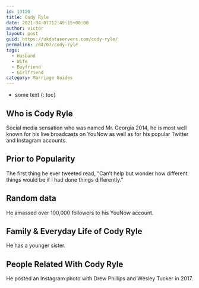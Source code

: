 ```yaml
---
id: 13120
title: Cody Ryle
date: 2021-04-07T12:49:15+00:00
author: victor
layout: post
guid: https://ukdataservers.com/cody-ryle/
permalink: /04/07/cody-ryle
tags:
  - Husband
  - Wife
  - Boyfriend
  - Girlfriend
category: Marriage Guides
---
```


* some text
{: toc}


## Who is Cody Ryle



Social media sensation who was named Mr. Georgia 2014, he is most well known for his live broadcasts on YouNow as well as for his popular Twitter and Instagram accounts.

                
                
                
## Prior to Popularity



The first thing he ever tweeted read, &#8220;Can&#8217;t help but wonder how different things would be if I had done things differently.&#8221;

                
                
                
## Random data



He amassed over 100,000 followers to his YouNow account. 

                
                
                
## Family & Everyday Life of Cody Ryle



He has a younger sister.

                
                
                
## People Related With Cody Ryle



He posted an Instagram photo with Drew Phillips and Wesley Tucker in 2017.

                
              
            
          
          
          